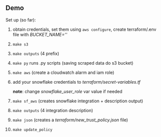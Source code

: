 ## Demo

Set up (so far):

1. obtain credentials, set them using `aws configure`, create terraform/.env file with *BUCKET_NAME=''*
2. `make s3`
3. `make outputs` (4 prefix)
4. `make py` runs .py scripts (saving scraped data do s3 bucket)
5. `make aws` (create a cloudwatch alarm and iam role)
6. add your snowflake credentials to *terraform/secret-variables.tf*

    **note**: change *snowflake_user_role* var value if needed 
7. `make sf_aws` (creates snowflake integration + description output)
8. `make outputs` (4 integration description)
9. `make json` (creates a *terraform/new_trust_policy.json* file)
10. `make update_policy`